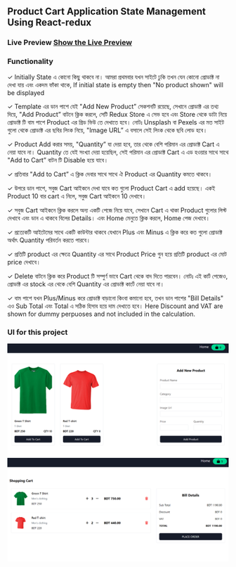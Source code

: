 ## Product Cart Application State Management Using React-redux

### Live Preview [Show the Live Preview](https://lws-productcart.netlify.app/)

### Functionality

✓ Initially State এ কোনো কিছু থাকবে না। আমরা প্রথমবার যখন সাইটে ঢুকি তখন যেন কোনো প্রোডাক্ট না দেখা যায় এবং একদম ফাঁকা থাকে, If initial state is empty then "No product shown" will be displayed

✓ Template এর ডান পাশে যেই "Add New Product” সেকশনটি রয়েছে, সেখানে প্রোডাক্ট এর তথ্য দিয়ে, "Add Product” বাটনে ক্লিক করলে, সেটি Redux Store এ সেভ হবে এবং Store থেকে ডাটা নিয়ে প্রোডাক্ট টি বাম পাশে Product এর গ্রিড ভিউ তে দেখাতে হবে।
নোটঃ Unsplash বা Pexels এর মত সাইট গুলো থেকে প্রোডাক্ট এর ছবির লিংক নিয়ে, "Image URL” এ বসালে সেই লিংক থেকে ছবি লোড হবে।

✓ Product Add করার সময়, "Quantity” যা দেয়া হবে, তার থেকে বেশি পরিমান এর প্রোডাক্ট Cart এ নেয়া যাবে না। Quantity তে যেই সংখ্যা দেয়া হয়েছিল, সেই পরিমান এর প্রোডাক্ট Cart এ এড হওয়ার সাথে সাথে "Add to Cart” বাটন টি Disable হয়ে যাবে।

✓ প্রতিবার "Add to Cart” এ ক্লিক দেবার সাথে সাথে ঐ Product এর Quantity কমতে থাকবে।

✓ উপরে ডান পাশে, সবুজ Cart আইকনে দেখা যাবে কত গুলো Product Cart এ add হয়েছে। একই Product 10 বার cart এ নিলে, সবুজ Cart আইকনে 10 দেখাবে।

✓ সবুজ Cart আইকনে ক্লিক করলে অন্য একটি পেজে নিয়ে যাবে, সেখানে Cart এ থাকা Product গুলোর লিস্ট দেখাবে এবং ডান এ থাকবে বিলের Details। এবং Home মেনুতে ক্লিক করলে, Home পেজ দেখাবে।

✓ প্রত্যেকটি আইটেমের সাথে একটি কাউন্টার থাকবে যেখানে Plus এবং Minus এ ক্লিক করে কত গুলো প্রোডাক্ট অর্থাৎ Quantity পরিবর্তন করতে পারবে।

✓ প্রতিটি product এর ক্ষেত্রে Quantity এর সাথে Product Price গুন হয়ে প্রতিটি product এর মোট price দেখাবে।

✓ Delete বাটনে ক্লিক করে Product টি সম্পুর্ণ ভাবে Cart থেকে বাদ দিতে পারবেন।
নোটঃ এই কার্ট পেজেও, প্রোডাক্ট এর stock এর থেকে বেশি Quantity এর প্রোডাক্ট কার্টে নেয়া যাবে না।

✓ বাম পাশে যখন Plus/Minus করে প্রোডাক্ট বাড়ানো কিংবা কমানো হবে, তখন ডান পাশের "Bill Details" এও Sub Total এবং Total এ সঠিক হিসাব হয়ে দাম দেখাতে হবে। Here Discount and VAT are shown for dummy perpuoses and not included in the calculation.

### UI for this project

![Home Page](./src/images/homePage.png "Home Page") ![Cart Page](./src/images/cartPage.png "Cart Page")
